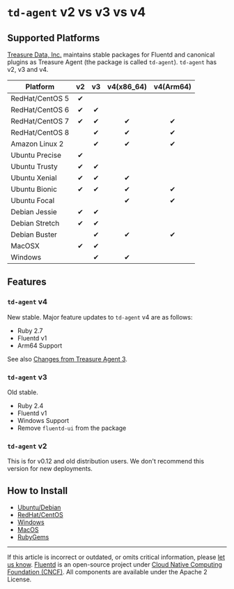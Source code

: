 # `td-agent` v2 vs v3 vs v4


## Supported Platforms

[Treasure Data, Inc.](https://www.treasuredata.com) maintains stable packages
for Fluentd and canonical plugins as Treasure Agent (the package is called
`td-agent`). `td-agent` has v2, v3 and v4.

|  Platform       | v2 | v3 | v4(x86_64) | v4(Arm64) |
| ----------------|:--:|:--:|:--:|:--:|
| RedHat/CentOS 5 | &#10004; |    |    |    |
| RedHat/CentOS 6 | &#10004; | &#10004; |    |    |
| RedHat/CentOS 7 | &#10004; | &#10004; | &#10004; | &#10004; |
| RedHat/CentOS 8 |    | &#10004; | &#10004; | &#10004; |
| Amazon Linux 2  |    | &#10004; | &#10004; | &#10004; |
| Ubuntu Precise  | &#10004; |    |    |    |
| Ubuntu Trusty   | &#10004; | &#10004; |    |    |
| Ubuntu Xenial   | &#10004; | &#10004; | &#10004; |    |
| Ubuntu Bionic   | &#10004; | &#10004; | &#10004; | &#10004; |
| Ubuntu Focal    |    |    | &#10004; | &#10004; |
| Debian Jessie   | &#10004; | &#10004; |    |    |
| Debian Stretch  | &#10004; | &#10004; |    |    |
| Debian Buster   |    | &#10004; | &#10004; | &#10004; |
| MacOSX          | &#10004; | &#10004; |    |    |
| Windows         |    | &#10004; | &#10004; |    |


## Features


### `td-agent` v4

New stable. Major feature updates to `td-agent` v4 are as follows:

- Ruby 2.7
- Fluentd v1
- Arm64 Support

See also [Changes from Treasure Agent 3](https://github.com/fluent-plugins-nursery/td-agent-builder#changes-from-treasure-agent-3).


### `td-agent` v3

Old stable.

- Ruby 2.4
- Fluentd v1
- Windows Support
- Remove `fluentd-ui` from the package


### `td-agent` v2

This is for v0.12 and old distribution users.
We don't recommend this version for new deployments.


## How to Install

* [Ubuntu/Debian](/install/install-by-deb.md)
* [RedHat/CentOS](/install/install-by-rpm.md)
* [Windows](/install/install-by-msi.md)
* [MacOS](/install/install-by-dmg.md)
* [RubyGems](/install/install-by-gem.md)


------------------------------------------------------------------------

If this article is incorrect or outdated, or omits critical information, please
[let us know](https://github.com/fluent/fluentd-docs-gitbook/issues?state=open).
[Fluentd](http://www.fluentd.org/) is an open-source project under
[Cloud Native Computing Foundation (CNCF)](https://cncf.io/). All components are
available under the Apache 2 License.
